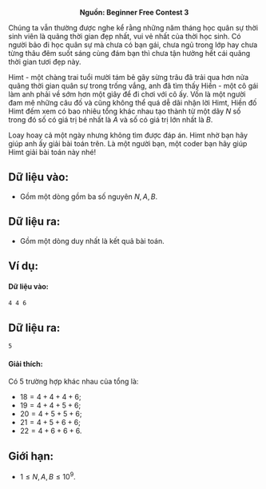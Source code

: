 **<center>Nguồn: Beginner Free Contest 3</center>**

Chúng ta vẫn thường được nghe kể rằng những năm tháng học quân sự thời sinh viên là quãng thời gian đẹp nhất, vui vẻ nhất của thời học sinh. Có người bảo đi học quân sự mà chưa có bạn gái, chưa ngủ trong lớp hay chưa từng thâu đêm suốt sáng cùng đám bạn thì chưa tận hưởng hết cái quãng thời gian tươi đẹp này.

Himt - một chàng trai tuổi mười tám bẻ gãy sừng trâu đã trải qua hơn nửa quãng thời gian quân sự trong trống vắng, anh đã tìm thấy Hiền - một cô gái làm anh phải về sớm hơn một giây để đi chơi với cô ấy. Vốn là một người đam mê những câu đố và cũng không thể quá dễ dãi nhận lời Himt, Hiền đố Himt đếm xem có bao nhiêu tổng khác nhau tạo thành từ một dãy $N$ số trong đó số có giá trị bé nhất là $A$ và số có giá trị lớn nhất là $B$.

Loay hoay cả một ngày nhưng không tìm được đáp án. Himt nhờ bạn hãy giúp anh ấy giải bài toán trên. Là một người bạn, một coder bạn hãy giúp Himt giải bài toán này nhé!

## Dữ liệu vào:
- Gồm một dòng gồm ba số nguyên $N, A, B$.

## Dữ liệu ra:
- Gồm một dòng duy nhất là kết quả bài toán.

## Ví dụ:
#### Dữ liệu vào:
```
4 4 6
```

## Dữ liệu ra:
```
5
```

#### Giải thích:
Có $5$ trường hợp khác nhau của tổng là:
- $18 = 4 + 4 + 4 + 6$;
- $19 = 4 + 4 + 5 + 6$;
- $20 = 4 + 5 + 5 + 6$;
- $21 = 4 + 5 + 6 + 6$;
- $22 = 4 + 6 + 6 + 6$.

## Giới hạn:
- $1 ≤ N, A, B ≤ 10^9$.